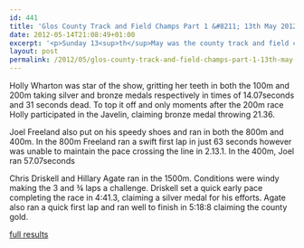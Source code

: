 ```yaml
---
id: 441
title: 'Glos County Track and Field Champs Part 1 &#8211; 13th May 2012'
date: 2012-05-14T21:08:49+01:00
excerpt: '<p>Sunday 13<sup>th</sup>May was the county track and field championships at the Prince of Wales stadium. The sun brought out the Striders, leading to Personal Bests, Club records and county medals galore.</p>'
layout: post
permalink: /2012/05/glos-county-track-and-field-champs-part-1-13th-may-2012/
---
```

</p> 

Holly Wharton was star of the show, gritting her teeth in both the 100m and 200m taking silver and bronze medals respectively in times of 14.07seconds and 31 seconds dead. To top it off and only moments after the 200m race Holly participated in the Javelin, claiming bronze medal throwing 21.36.

Joel Freeland also put on his speedy shoes and ran in both the 800m and 400m. In the 800m Freeland ran a swift first lap in just 63 seconds however was unable to maintain the pace crossing the line in 2.13.1. In the 400m, Joel ran 57.07seconds

Chris Driskell and Hillary Agate ran in the 1500m. Conditions were windy making the 3 and ¾ laps a challenge. Driskell set a quick early pace completing the race in 4:41.3, claiming a silver medal for his efforts. Agate also ran a quick first lap and ran well to finish in 5:18:8 claiming the county gold.

<a href="http://www.clcstriders-runningclub.co.uk/images/documents/countytf2012results.pdf" target="_blank" rel="nofollow">full results</a>